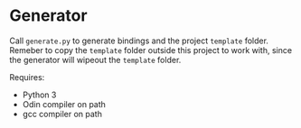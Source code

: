 # Generator

Call `generate.py` to generate bindings and the project `template` folder.
Remeber to copy the `template` folder outside this project to work with, since the generator will wipeout the `template` folder.

Requires:
* Python 3
* Odin compiler on path
* gcc compiler on path

